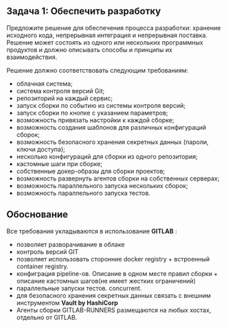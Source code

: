 ## Задача 1: Обеспечить разработку

Предложите решение для обеспечения процесса разработки: хранение исходного кода, непрерывная интеграция и непрерывная поставка. 
Решение может состоять из одного или нескольких программных продуктов и должно описывать способы и принципы их взаимодействия.

Решение должно соответствовать следующим требованиям:
- облачная система;
- система контроля версий Git;
- репозиторий на каждый сервис;
- запуск сборки по событию из системы контроля версий;
- запуск сборки по кнопке с указанием параметров;
- возможность привязать настройки к каждой сборке;
- возможность создания шаблонов для различных конфигураций сборок;
- возможность безопасного хранения секретных данных (пароли, ключи доступа);
- несколько конфигураций для сборки из одного репозитория;
- кастомные шаги при сборке;
- собственные докер-образы для сборки проектов;
- возможность развернуть агентов сборки на собственных серверах;
- возможность параллельного запуска нескольких сборок;
- возможность параллельного запуска тестов.

## Обоснование
 Все требования укладываются в использование  <b>GITLAB</b> :
 - позволяет разворачивание в облаке
 - контроль версий GIT
 - позволяет использовать сторонние docker registry + встроенный container registry.
 - конфиграция pipeline-ов. Описание в одном месте правил сборки + описание кастомных шагов(не имеет жестких ограничений)
 - параллельные запуски тестов. concurrent.
 - для безопасного хранения секретных данных связать с внешним инструментом <b>Vault by HashiCorp</b>
 - Агенты сборки  GITLAB-RUNNERS размещаются на любых  хостах, отдельно от GITLAB.
